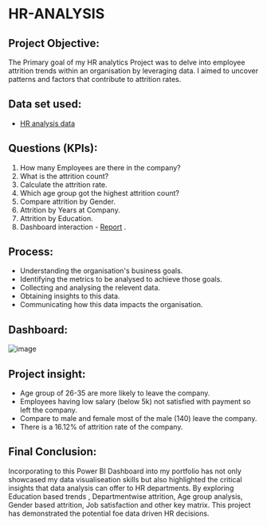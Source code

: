# HR-ANALYSIS
## Project Objective:
The Primary goal of my HR analytics Project was to delve into employee attrition trends within an organisation by leveraging data. I aimed to uncover patterns and factors that contribute to attrition rates.
## Data set used:
- <a href="https://github.com/Shilpa2654/HR-ANALYSIS/blob/main/HR_Analytics.csv">HR analysis data</a>
## Questions (KPIs):
1. How many Employees are there in the company?
2. What is the attrition count?
3. Calculate the attrition rate.
4. Which age group got the highest attrition count?
5. Compare attrition by Gender.
6. Attrition by Years at Company.
7. Attrition by Education.
8. Dashboard interaction - <a href="https://github.com/Shilpa2654/HR-ANALYSIS/blob/main/HR%20DASHBOARD.png">Report</a> .
## Process:
- Understanding the organisation's business goals.
- Identifying the metrics to be analysed to achieve those goals.
- Collecting and analysing the relevent data.
- Obtaining insights to this data.
- Communicating how this data impacts the organisation.
## Dashboard:
![image](https://github.com/user-attachments/assets/6bc615cb-725b-49ca-8674-2418e3447975)

## Project insight:
- Age group of 26-35 are more likely to leave the company.
- Employees having low salary (below 5k) not satisfied with payment so left the company.
- Compare to male and female most of the male (140) leave the company.
- There is a 16.12% of attrition rate of the company.

## Final Conclusion:
Incorporating to this Power BI Dashboard into my portfolio has not only showcased my data visualiseation skills but also highlighted the critical insights that data analysis can offer to HR departments.
By exploring  Education based trends , Departmentwise attrition, Age group analysis, Gender based attrition, Job satisfaction and other key matrix.
This project has demonstrated the potential foe data driven HR decisions.

